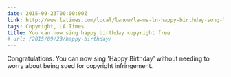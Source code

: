 ```yaml
---
date: 2015-09-23T00:00:00Z
link: http://www.latimes.com/local/lanow/la-me-ln-happy-birthday-song-lawsuit-decision-20150922-story.html
tags: Copyright, LA Times
title: You can now sing happy birthday copyright free
# url: /2015/09/23/happy-birthday/
---
```


Congratulations. You can now sing 'Happy Birthday' without needing to worry about being sued for copyright infringement.